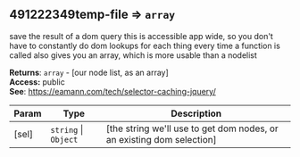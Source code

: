 <a name="module_491222349temp-file"></a>
## 491222349temp-file ⇒ <code>array</code>
save the result of a dom query
	            this is accessible app wide, so you don't have to constantly
	            do dom lookups for each thing every time a function is called
	            also gives you an array, which is more usable than a nodelist

**Returns**: <code>array</code> - [our node list, as an array]  
**Access:** public  
**See**: https://eamann.com/tech/selector-caching-jquery/  

| Param | Type | Description |
| --- | --- | --- |
| [sel] | <code>string</code> &#124; <code>Object</code> | [the string we'll use to get dom nodes, or an existing dom selection] |

